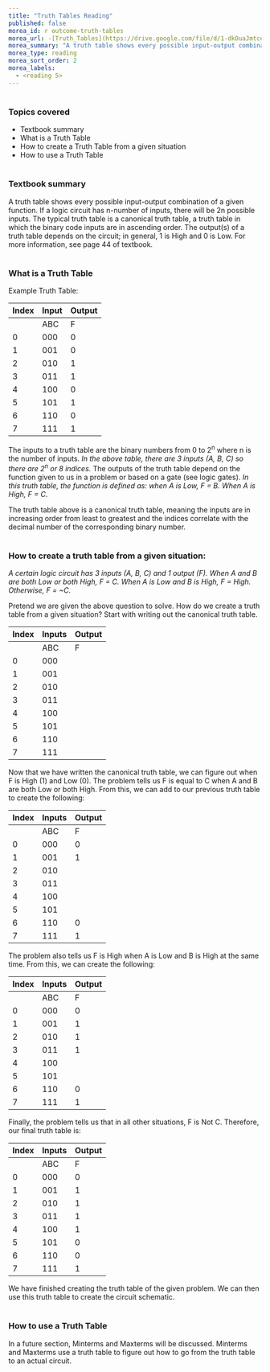 ```yaml
---
title: "Truth Tables Reading"
published: false
morea_id: r outcome-truth-tables
morea_url: -[Truth_Tables](https://drive.google.com/file/d/1-dkOuaJmtceTfKMli0C3BBkvVauJGEUS/view?usp=sharing)
morea_summary: "A truth table shows every possible input-output combination of a given function. If a logic circuit has n-number of inputs, there will be 2n possible inputs. The typical truth table is a canonical truth table, a truth table in which the binary code inputs are in ascending order. The output(s) of a truth table depends on the circuit; in general, 1 is High and 0 is Low."
morea_type: reading
morea_sort_order: 2
morea_labels:
  - <reading 5>
---
```

#
### Topics covered
* Textbook summary
* What is a Truth Table
* How to create a Truth Table from a given situation
* How to use a Truth Table


#
### Textbook summary
A truth table shows every possible input-output combination of a given function. If a logic circuit has n-number of inputs, there will be 2n possible inputs. The typical truth table is a canonical truth table, a truth table in which the binary code inputs are in ascending order. The output(s) of a truth table depends on the circuit; in general, 1 is High and 0 is Low. For more information, see page 44 of textbook.

#
### What is a Truth Table

Example Truth Table:

  | Index | Input | Output |
  |-|-|-|
  |       |  ABC  |    F   |
  |0|000|0|
  |1|001|0|
  |2|010|1|
  |3|011|1|
  |4|100|0|
  |5|101|1|
  |6|110|0|
  |7|111|1|

The inputs to a truth table are the binary numbers from 0 to 2<sup>n</sup> where n is the number of inputs. _In the above table, there are 3 inputs (A, B, C) so there are 2<sup>n</sup> or 8 indices._ The outputs of the truth table depend on the function given to us in a problem or based on a gate (see logic gates). _In this truth table, the function is defined as: when A is Low, F = B. When A is High, F = C._

The truth table above is a canonical truth table, meaning the inputs are in increasing order from least to greatest and the 
indices correlate with the decimal number of the corresponding binary number.

#
### How to create a truth table from a given situation:

_A certain logic circuit has 3 inputs (A, B, C) and 1 output (F). When A and B are both Low or both High, F = C. When A is Low and B is High, F = High. Otherwise, F = ~C._

Pretend we are given the above question to solve. How do we create a truth table from a given situation? Start with writing out the canonical truth table.

  |Index|Inputs|Output|
  |-|-|-|
  | |ABC|F|
  |0|000||
  |1|001||
  |2|010||
  |3|011||
  |4|100||
  |5|101||
  |6|110||
  |7|111||

Now that we have written the canonical truth table, we can figure out when F is High (1) and Low (0). The problem tells us F is equal to C when A and B are both Low or both High. From this, we can add to our previous truth table to create the following:

  |Index|Inputs|Output|
  |-|-|-|
  | |ABC|F|
  |0|000|0|
  |1|001|1|
  |2|010||
  |3|011||
  |4|100||
  |5|101||
  |6|110|0|
  |7|111|1|

The problem also tells us F is High when A is Low and B is High at the same time. From this, we can create the following:

  |Index|Inputs|Output|
  |-|-|-|
  | |ABC|F|
  |0|000|0|
  |1|001|1|
  |2|010|1|
  |3|011|1|
  |4|100||
  |5|101||
  |6|110|0|
  |7|111|1|

Finally, the problem tells us that in all other situations, F is Not C. Therefore, our final truth table is:

  |Index|Inputs|Output|
  |-|-|-|
  | |ABC|F|
  |0|000|0|
  |1|001|1|
  |2|010|1|
  |3|011|1|
  |4|100|1|
  |5|101|0|
  |6|110|0|
  |7|111|1|

We have finished creating the truth table of the given problem. We can then use this truth table to create the circuit schematic.

#
### How to use a Truth Table

In a future section, Minterms and Maxterms will be discussed. Minterms and Maxterms use a truth table to figure out how to go from the truth table to an actual circuit.

